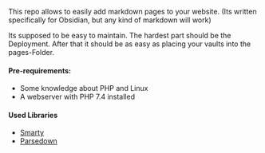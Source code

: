 This repo allows to easily add markdown pages to your website. (Its written specifically for Obsidian, but any kind of markdown will work) 

Its supposed to be easy to maintain.
The hardest part should be the Deployment. 
After that it should be as easy as placing your vaults into the pages-Folder.

#### Pre-requirements:
- Some knowledge about PHP and Linux
- A webserver with PHP 7.4 installed

#### Used Libraries
- [Smarty](https://www.smarty.net/)
- [Parsedown](https://parsedown.org/)